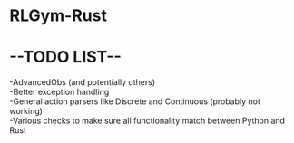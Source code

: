 # RLGym-Rust
# --TODO LIST--
-AdvancedObs (and potentially others) <br />
-Better exception handling <br />
-General action parsers like Discrete and Continuous (probably not working) <br />
-Various checks to make sure all functionality match between Python and Rust <br />
